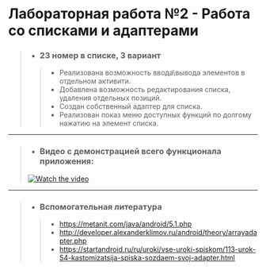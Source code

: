 # Лабораторная работа №2 - Работа со списками и адаптерами 
>- ### **23 номер в списке, 3 вариант**
>>- Реализована возможность ввода\вывода элементов в отдельном активити.
>>- Добавлена возможность редактирования списка, удаления отдельных позиций.
>>- Создан собственный адаптер для списка.
>>- Реализован показ меню доступных функций по долгому нажатию на элемент списка.
---
>- ### Видео с демонстрацией всего функционала приложения:
>[![Watch the video](https://i.imgur.com/vKb2F1B.png)](https://youtu.be/tF3cdornERA)
---
>- ### Вспомогательная литература
>>- https://metanit.com/java/android/5.1.php
>>- http://developer.alexanderklimov.ru/android/theory/arrayadapter.php
>>- https://startandroid.ru/ru/uroki/vse-uroki-spiskom/113-urok-54-kastomizatsija-spiska-sozdaem-svoj-adapter.html
